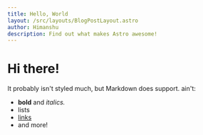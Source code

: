 ```yaml
---
title: Hello, World
layout: /src/layouts/BlogPostLayout.astro
author: Himanshu
description: Find out what makes Astro awesome!
---
```


# Hi there!

It probably isn't styled much, but Markdown does support. ain't:
- **bold** and _italics._
- lists
- [links](https://astro.build)
- and more!